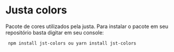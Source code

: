# Justa colors
Pacote de cores utilizados pela justa. 
Para instalar o pacote em seu repositório basta digitar em seu console:
```bash
 npm install jst-colors ou yarn install jst-colors
```

